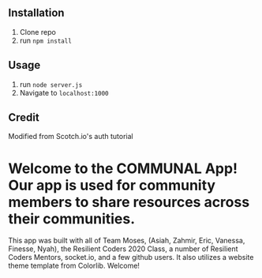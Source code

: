 ## Installation

1. Clone repo
2. run `npm install`

## Usage

1. run `node server.js`
2. Navigate to `localhost:1000`

## Credit

Modified from Scotch.io's auth tutorial

# Welcome to the COMMUNAL App! Our app is used for community members to share resources across their communities.


This app was built with all of Team Moses, (Asiah, Zahmir, Eric, Vanessa, Finesse, Nyah), the Resilient Coders 2020 Class, a number of Resilient Coders Mentors, socket.io, and a few github users. It also utilizes a website theme template from Colorlib. Welcome!
